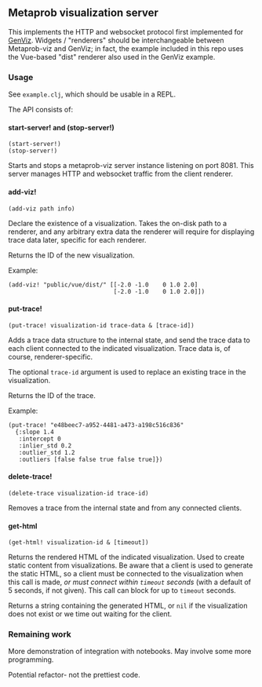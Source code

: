 ## Metaprob visualization server

This implements the HTTP and websocket protocol first implemented for
[GenViz](https://github.com/probcomp/GenViz). Widgets / "renderers"
should be interchangeable between Metaprob-viz and GenViz; in fact,
the example included in this repo uses the Vue-based "dist" renderer
also used in the GenViz example.

### Usage

See `example.clj`, which should be usable in a REPL.

The API consists of:

#### start-server! and (stop-server!)

    (start-server!)
    (stop-server!)

Starts and stops a metaprob-viz server instance listening on
port 8081. This server manages HTTP and websocket traffic from the
client renderer.

#### add-viz!

    (add-viz path info)

Declare the existence of a visualization. Takes the on-disk path to a
renderer, and any arbitrary extra data the renderer will require for
displaying trace data later, specific for each renderer.

Returns the ID of the new visualization.

Example:

    (add-viz! "public/vue/dist/" [[-2.0 -1.0    0 1.0 2.0]
                                  [-2.0 -1.0    0 1.0 2.0]])

#### put-trace!

    (put-trace! visualization-id trace-data & [trace-id])

Adds a trace data structure to the internal state, and send the trace
data to each client connected to the indicated visualization. Trace
data is, of course, renderer-specific.

The optional `trace-id` argument is used to replace an existing trace
in the visualization.

Returns the ID of the trace.

Example:

    (put-trace! "e48beec7-a952-4481-a473-a198c516c836"
      {:slope 1.4
       :intercept 0
       :inlier_std 0.2
       :outlier_std 1.2
       :outliers [false false true false true]})

#### delete-trace!

    (delete-trace visualization-id trace-id)

Removes a trace from the internal state and from any connected clients.

#### get-html

    (get-html! visualization-id & [timeout])

Returns the rendered HTML of the indicated visualization. Used to
create static content from visualizations. Be aware that a client is
used to generate the static HTML, so a client must be connected to the
visualization when this call is made, _or must connect within
`timeout` seconds_ (with a default of 5 seconds, if not given). This
call can block for up to `timeout` seconds.

Returns a string containing the generated HTML, or `nil` if the
visualization does not exist or we time out waiting for the client.

### Remaining work

More demonstration of integration with notebooks. May involve some
more programming.

Potential refactor- not the prettiest code.
